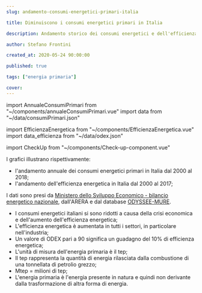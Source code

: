 ```yaml
---
slug: andamento-consumi-energetici-primari-italia

title: Diminuiscono i consumi energetici primari in Italia

description: Andamento storico dei consumi energetici e dell'efficienza energetica in Italia

author: Stefano Frontini

created_at: 2020-05-24 90:00:00

published: true

tags: ["energia primaria"]

cover:
---
```


import AnnualeConsumiPrimari from "~/components/annualeConsumiPrimari.vue"
import data from "~/data/consumiPrimari.json"

import EfficienzaEnergetica from "~/components/EfficienzaEnergetica.vue"
import data_efficienza from "~/data/odex.json"

import CheckUp from "~/components/Check-up-component.vue"

<AnnualeConsumiPrimari title="Andamento dei consumi energetici primari in Italia" xKey="Anno"
            y1Key="Mtep"
            :data="data"
            />

<EfficienzaEnergetica title="Andamento dell'efficienza energetica" xKey="Anno"
            y1Key="Industria"
            y2Key="Trasporto"
            y3Key="Famiglie"
            y4Key="Terziario"
            y5Key="Totale"
             :data="data_efficienza"/>

I grafici illustrano rispettivamente:

- l'andamento annuale dei consumi energetici primari in Italia dal 2000 al 2018;
- l'andamento dell'efficienza energetica in Italia dal 2000 al 2017;

I dati sono presi da [Ministero dello Sviluppo Economico - bilancio energetico nazionale](https://dgsaie.mise.gov.it/ben.php), dall'ARERA e dal database [ODYSSEE-MURE](https://www.odyssee-mure.eu/publications/efficiency-trends-policies-profiles/italy-italian.html#overview).

- I consumi energetici italiani si sono ridotti a causa della crisi economica e dell'aumento dell'efficienza energetica;
- L'efficienza energetica è aumentata in tutti i settori, in particolare nell'industria;
- Un valore di ODEX pari a 90 significa un guadagno del 10% di efficienza energetica;
- L'unità di misura dell'energia primaria è il tep;
- Il tep rappresenta la quantità di energia rilasciata dalla combustione di una tonnellata di petrolio grezzo;
- Mtep = milioni di tep;
- L'energia primaria è l'energia presente in natura e quindi non derivante dalla trasformazione di altra forma di energia.

<CheckUp />
